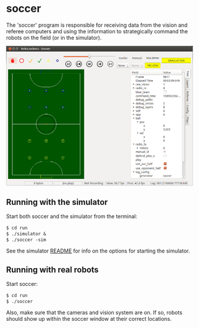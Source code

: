
# soccer

The 'soccer' program is responsible for receiving data from the vision and referee computers and using the information to strategically command the robots on the field (or in the simulator).

![Screenshot of the 'soccer' program](../doc/images/soccer.png "Soccer")


## Running with the simulator

Start both soccer and the simulator from the terminal:

```
$ cd run
$ ./simulator &
$ ./soccer -sim
```

See the simulator [README](../simulator/README.md) for info on the options for starting the simulator.


## Running with real robots

Start soccer:

```
$ cd run
$ ./soccer
```

Also, make sure that the cameras and vision system are on.  If so, robots should show up within the soccer window at their correct locations.
